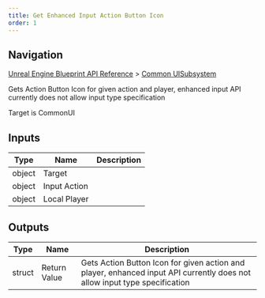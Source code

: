 ```yaml
---
title: Get Enhanced Input Action Button Icon
order: 1
---
```

## Navigation

[Unreal Engine Blueprint API Reference](https://dev.epicgames.com/documentation/en-us/unreal-engine/BlueprintAPI) > [Common UISubsystem](https://dev.epicgames.com/documentation/en-us/unreal-engine/BlueprintAPI/CommonUISubsystem)

Gets Action Button Icon for given action and player, enhanced input API currently does not allow input type specification

Target is CommonUI

## Inputs

| Type | Name | Description |
| --- | --- | --- |
| object | Target |  |
| object | Input Action |  |
| object | Local Player |  |

## Outputs

| Type | Name | Description |
| --- | --- | --- |
| struct | Return Value | Gets Action Button Icon for given action and player, enhanced input API currently does not allow input type specification |
